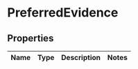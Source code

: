 

# PreferredEvidence


## Properties

| Name | Type | Description | Notes |
|------------ | ------------- | ------------- | -------------|



